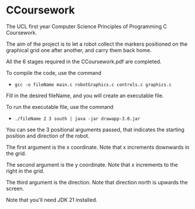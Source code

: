 # CCoursework
The UCL first year Computer Science Principles of Programming C Coursework.

The aim of the project is to let a robot collect the markers positioned on the graphical grid one after another, and carry them back home. 

All the 6 stages required in the CCoursework.pdf are completed.

To compile the code, use the command

- `gcc -o fileName main.c robotGraphics.c controls.c graphics.c`

Fill in the desired fileName, and you will create an executable file.

To run the executable file, use the command

- `./fileName 2 3 south | java -jar drawapp-3.0.jar`

You can see the 3 positional arguments passed, that indicates the starting position and direction of the robot.

The first argument is the x coordinate. Note that x increments downwards in the grid.

The second argument is the y coordinate. Note that x increments to the right in the grid.

The third argument is the direction. Note that direction north is upwards the screen.

Note that you'll need JDK 21 installed.
